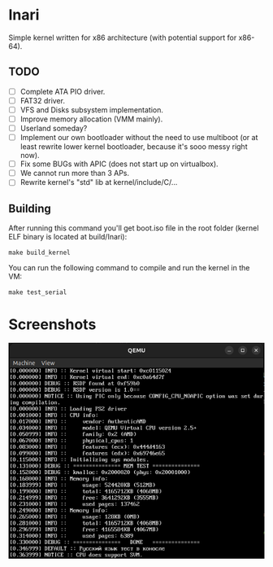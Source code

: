 # Inari
Simple kernel written for x86 architecture (with potential support for x86-64).

## TODO
 - [ ] Complete ATA PIO driver.
 - [ ] FAT32 driver.
 - [ ] VFS and Disks subsystem implementation.
 - [ ] Improve memory allocation (VMM mainly).
 - [ ] Userland someday?
 - [ ] Implement our own bootloader without the need to use multiboot (or at least rewrite lower kernel bootloader, because it's sooo messy right now).
 - [ ] Fix some BUGs with APIC (does not start up on virtualbox).
 - [ ] We cannot run more than 3 APs.
 - [ ] Rewrite kernel's "std" lib at kernel/include/C/...

## Building
After running this command you'll get boot.iso file in the root folder (kernel ELF binary is located at build/Inari):

```shell
make build_kernel
```

You can run the following command to compile and run the kernel in the VM:

```shell
make test_serial
```

# Screenshots
![](screenshots/qemu.png)
